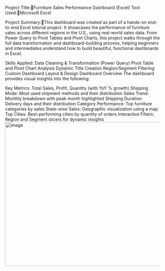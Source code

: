 Project Title:Furniture Sales Performance Dashboard (Excel)
Tool Used:Microsoft Excel

Project Summary:This dashboard was created as part of a hands-on end-to-end Excel tutorial project. It showcases the performance of furniture sales across different regions in the U.S., using real-world sales data. From Power Query to Pivot Tables and Pivot Charts, this project walks through the full data transformation and dashboard-building process, helping beginners and intermediates understand how to build beautiful, functional dashboards in Excel.

Skills Applied:
Data Cleaning & Transformation (Power Query)
Pivot Table and Pivot Chart Analysis
Dynamic Title Creation
Region/Segment Filtering
Custom Dashboard Layout & Design
Dashboard Overview
The dashboard provides visual insights into the following:

Key Metrics: Total Sales, Profit, Quantity (with YoY % growth)
Shipping Mode: Most used shipment methods and their distribution
Sales Trend: Monthly breakdown with peak month highlighted
Shipping Duration: Delivery days and their distribution
Category Performance: Top furniture categories by sales
State-wise Sales: Geographic visualization using a map
Top Cities: Best-performing cities by quantity of orders
Interactive Filters: Region and Segment slicers for dynamic insights
<img width="976" height="470" alt="image" src="https://github.com/user-attachments/assets/b040d89e-5563-4089-a90b-ad095314aaea" />
